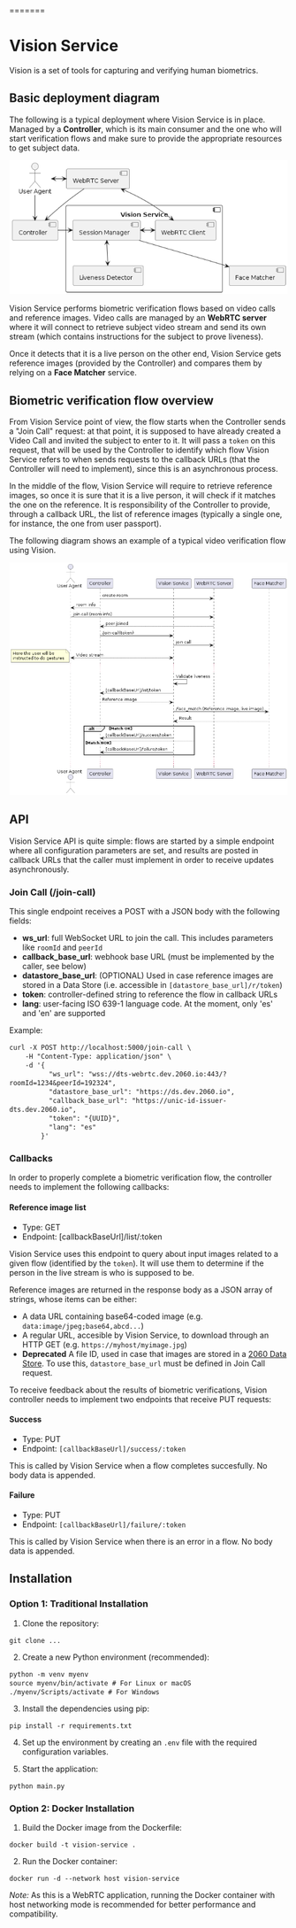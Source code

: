 =======
# Vision Service

Vision is a set of tools for capturing and verifying human biometrics.

## Basic deployment diagram

The following is a typical deployment where Vision Service is in place. Managed by a **Controller**, which is its main consumer and the one who will start verification flows and make sure to provide the appropriate resources to get subject data.

![Basic deployment](./docs/diagrams/basic-deployment.png)

Vision Service performs biometric verification flows based on video calls and reference images. Video calls are managed by an **WebRTC server** where it will connect to retrieve subject video stream and send its own stream (which contains instructions for the subject to prove liveness). 

Once it detects that it is a live person on the other end, Vision Service gets reference images (provided by the Controller) and compares them by relying on a **Face Matcher** service.

## Biometric verification flow overview

From Vision Service point of view, the flow starts when the Controller sends a "Join Call" request: at that point, it is supposed to have already created a Video Call and invited the subject to enter to it. It will pass a `token` on this request, that will be used by the Controller to identify which flow Vision Service refers to when sends requests to the callback URLs (that the Controller will need to implement), since this is an asynchronous process.

In the middle of the flow, Vision Service will require to retrieve reference images, so once it is sure that it is a live person, it will check if it matches the one on the reference. It is responsibility of the Controller to provide, through a callback URL, the list of reference images (typically a single one, for instance, the one from user passport).

The following diagram shows an example of a typical video verification flow using Vision.

![Sample verification flow](./docs/diagrams/sample-verification-flow.png)


## API

Vision Service API is quite simple: flows are started by a simple endpoint where all configuration parameters are set, and results are posted in callback URLs that the caller must implement in order to receive updates asynchronously.

### Join Call (/join-call)

This single endpoint receives a POST with a JSON body with the following fields:

- **ws_url**: full WebSocket URL to join the call. This includes parameters like `roomId` and `peerId`
- **callback_base_url**: webhook base URL (must be implemented by the caller, see below)
- **datastore_base_url**: (OPTIONAL) Used in case reference images are stored in a Data Store (i.e. accessible in `[datastore_base_url]/r/token`)
- **token**: controller-defined string to reference the flow in callback URLs
- **lang**: user-facing ISO 639-1 language code. At the moment, only 'es' and 'en' are supported


Example: 

```curl
curl -X POST http://localhost:5000/join-call \
    -H "Content-Type: application/json" \
    -d '{
          "ws_url": "wss://dts-webrtc.dev.2060.io:443/?roomId=1234&peerId=192324",
          "datastore_base_url": "https://ds.dev.2060.io",
          "callback_base_url": "https://unic-id-issuer-dts.dev.2060.io",
          "token": "{UUID}",
          "lang": "es"
        }'
```

### Callbacks

In order to properly complete a biometric verification flow, the controller needs to implement the following callbacks:

#### Reference image list

- Type: GET
- Endpoint: [callbackBaseUrl]/list/:token


Vision Service uses this endpoint to query about input images related to a given flow (identified by the `token`). It will use them to determine if the person in the live stream is who is supposed to be.

Reference images are returned in the response body as a JSON array of strings, whose items can be either:

- A data URL containing base64-coded image (e.g. `data:image/jpeg;base64,abcd...`)
- A regular URL, accesible by Vision Service, to download through an HTTP GET (e.g. `https://myhost/myimage.jpg`)
- **Deprecated** A file ID, used in case that images are stored in a [2060 Data Store](https://github.com/2060-io/2060-datastore). To use this, `datastore_base_url` must be defined in Join Call request.

To receive feedback about the results of biometric verifications, Vision controller needs to implement two endpoints that receive PUT requests:

#### Success

- Type: PUT
- Endpoint: `[callbackBaseUrl]/success/:token`

This is called by Vision Service when a flow completes succesfully. No body data is appended.


#### Failure

- Type: PUT
- Endpoint: `[callbackBaseUrl]/failure/:token`

This is called by Vision Service when there is an error in a flow. No body data is appended.


## Installation

### Option 1: Traditional Installation

1. Clone the repository:

```terminal
git clone ...
```

2. Create a new Python environment (recommended):

```terminal
python -m venv myenv
source myenv/bin/activate # For Linux or macOS
./myenv/Scripts/activate # For Windows
```

3. Install the dependencies using pip:

```terminal
pip install -r requirements.txt
```

4. Set up the environment by creating an `.env` file with the required configuration variables.

5. Start the application:

```terminal
python main.py
```

### Option 2: Docker Installation

1. Build the Docker image from the Dockerfile:

```terminal
docker build -t vision-service .
```

2. Run the Docker container:

```terminal
docker run -d --network host vision-service
```

*Note:* As this is a WebRTC application, running the Docker container with host networking mode is recommended for better performance and compatibility.

